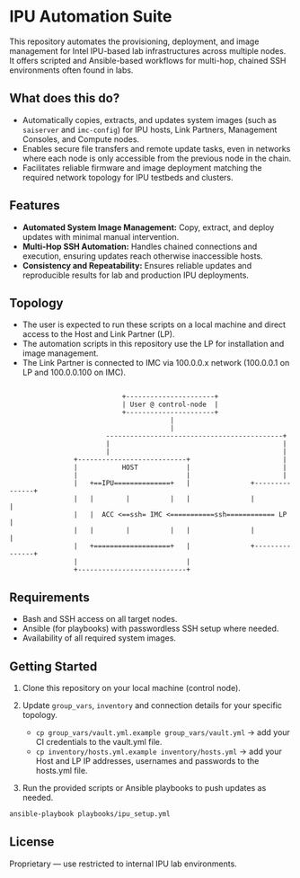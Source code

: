 # IPU Automation Suite

This repository automates the provisioning, deployment, and image management for Intel IPU-based lab infrastructures across multiple nodes. It offers scripted and Ansible-based workflows for multi-hop, chained SSH environments often found in labs.

## What does this do?

- Automatically copies, extracts, and updates system images (such as `saiserver` and `imc-config`) for IPU hosts, Link Partners, Management Consoles, and Compute nodes.
- Enables secure file transfers and remote update tasks, even in networks where each node is only accessible from the previous node in the chain.
- Facilitates reliable firmware and image deployment matching the required network topology for IPU testbeds and clusters.


## Features

- **Automated System Image Management:** Copy, extract, and deploy updates with minimal manual intervention.
- **Multi-Hop SSH Automation:** Handles chained connections and execution, ensuring updates reach otherwise inaccessible hosts.
- **Consistency and Repeatability:** Ensures reliable updates and reproducible results for lab and production IPU deployments.


## Topology

- The user is expected to run these scripts on a local machine and direct access to the Host and Link Partner (LP).
- The automation scripts in this repository use the LP for installation and image management.
- The Link Partner is connected to IMC via 100.0.0.x network (100.0.0.1 on LP and 100.0.0.100 on IMC).

```text

                            +----------------------+
                            | User @ control-node  |
                            +----------------------+
                                        |
                                        |
                        --------------------------------------------+
                        |                                           |
                        |                                           |
                +---------------------------+                       |
                |           HOST            |                       |
                |                           |                       |
                |   +==IPU==============+   |               +---------------+
                |   |        |          |   |               |               |
                |   |  ACC <==ssh= IMC <===========ssh============ LP       |
                |   |        |          |   |               |               |
                |   +===================+   |               +---------------+
                |                           |
                +---------------------------+

```

## Requirements

- Bash and SSH access on all target nodes.
- Ansible (for playbooks) with passwordless SSH setup where needed.
- Availability of all required system images.

## Getting Started

1. Clone this repository on your local machine (control node).
2. Update `group_vars`, `inventory` and connection details for your specific topology.

    - `cp group_vars/vault.yml.example group_vars/vault.yml` -> add your CI credentials to the vault.yml file.
    - `cp inventory/hosts.yml.example inventory/hosts.yml` -> add your Host and LP IP addresses, usernames and passwords to the hosts.yml file.

3. Run the provided scripts or Ansible playbooks to push updates as needed.
```bash
ansible-playbook playbooks/ipu_setup.yml
```

## License

Proprietary — use restricted to internal IPU lab environments.
